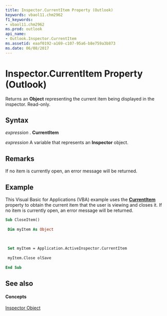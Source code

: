 ```yaml
---
title: Inspector.CurrentItem Property (Outlook)
keywords: vbaol11.chm2962
f1_keywords:
- vbaol11.chm2962
ms.prod: outlook
api_name:
- Outlook.Inspector.CurrentItem
ms.assetid: eaaf0192-a169-c107-95a6-b8e759a3b873
ms.date: 06/08/2017
---
```



# Inspector.CurrentItem Property (Outlook)

Returns an  **Object** representing the current item being displayed in the inspector. Read-only.


## Syntax

 _expression_ . **CurrentItem**

 _expression_ A variable that represents an **Inspector** object.


## Remarks

If no item is currently open, an error message will be returned.


## Example

This Visual Basic for Applications (VBA) example uses the  **[CurrentItem](inspector-currentitem-property-outlook.md)** property to obtain the current item that the user is viewing and closes it. If no item is currently open, an error message will be returned.


```vb
Sub CloseItem() 
 
 Dim myItem As Object 
 
 
 
 Set myItem = Application.ActiveInspector.CurrentItem 
 
 myItem.Close olSave 
 
End Sub
```


## See also


#### Concepts


[Inspector Object](inspector-object-outlook.md)

